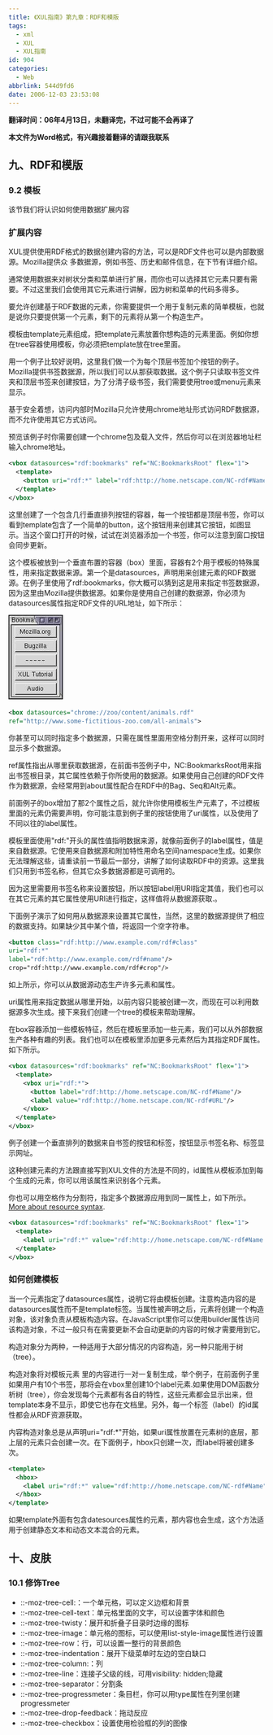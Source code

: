 ```yaml
---
title: 《XUL指南》第九章：RDF和模版
tags:
  - xml
  - XUL
  - XUL指南
id: 904
categories:
  - Web
abbrlink: 544d9fd6
date: 2006-12-03 23:53:08
---
```


**翻译时间：06年4月13日，未翻译完，不过可能不会再译了**

**本文件为Word格式，有兴趣接着翻译的请跟我联系**

## 九、RDF和模版

### 9.2 模板

该节我们将认识如何使用数据扩展内容

### 扩展内容

XUL提供使用RDF格式的数据创建内容的方法，可以是RDF文件也可以是内部数据源。Mozilla提供众 多数据源，例如书签、历史和邮件信息，在下节有详细介绍。

通常使用数据来对树状分类和菜单进行扩展，而你也可以选择其它元素只要有需要。不过这里我们会使用其它元素进行讲解，因为树和菜单的代码多得多。

要允许创建基于RDF数据的元素，你需要提供一个用于复制元素的简单模板，也就是说你只要提供第一个元素，剩下的元素将从第一个构造生产。

模板由template元素组成，把template元素放置你想构造的元素里面。例如你想在tree容器使用模板，你必须把template放在tree里面。

用一个例子比较好说明，这里我们做一个为每个顶层书签加个按钮的例子。Mozilla提供书签数据源，所以我们可以从那获取数据。这个例子只读取书签文件夹和顶层书签来创建按钮，为了分清子级书签，我们需要使用tree或menu元素来显示。

基于安全着想，访问内部时Mozilla只允许使用chrome地址形式访问RDF数据源，而不允许使用其它方式访问。
<!--more-->
预览该例子时你需要创建一个chrome包及载入文件，然后你可以在浏览器地址栏输入chrome地址。
```xml
<vbox datasources="rdf:bookmarks" ref="NC:BookmarksRoot" flex="1">
  <template>
    <button uri="rdf:*" label="rdf:http://home.netscape.com/NC-rdf#Name"/>
  </template>
</vbox>

```

这里创建了一个包含几行垂直排列按钮的容器，每一个按钮都是顶层书签，你可以看到template包含了一个简单的button，这个按钮用来创建其它按钮，如图显示。当这个窗口打开的时候，试试在浏览器添加一个书签，你可以注意到窗口按钮会同步更新。

这个模板被放到一个垂直布置的容器（box）里面，容器有2个用于模板的特殊属性，用来指定数据来源。第一个是datasources，声明用来创建元素的RDF数据源。在例子里使用了rdf:bookmarks，你大概可以猜到这是用来指定书签数据源，因为这里由Mozilla提供数据源。如果你是使用自己创建的数据源，你必须为datasources属性指定RDF文件的URL地址，如下所示：

![](/images/2006/12/03_12764.jpg "xul")

```xml
<box datasources="chrome://zoo/content/animals.rdf"
ref="http://www.some-fictitious-zoo.com/all-animals">
```

你甚至可以同时指定多个数据源，只需在属性里面用空格分割开来，这样可以同时显示多个数据源。

ref属性指出从哪里获取数据源，在前面书签例子中，NC:BookmarksRoot用来指出书签根目录，其它属性依赖于你所使用的数据源。如果使用自己创建的RDF文件作为数据源，会经常用到about属性配合在RDF中的Bag、Seq和Alt元素。

前面例子的box增加了那2个属性之后，就允许你使用模板生产元素了，不过模板里面的元素仍需要声明，你可能注意到例子里的按钮使用了uri属性，以及使用了不同以往的label属性。

模板里面使用"rdf:"开头的属性值指明数据来源，就像前面例子的label属性，值是来自数据源。它使用来自数据源和附加特性用命名空间namespace生成。如果你无法理解这些，请重读前一节最后一部分，讲解了如何读取RDF中的资源。这里我们只用到书签名称，但其它众多数据源都是可调用的。

因为这里需要用书签名称来设置按钮，所以按钮label用URI指定其值，我们也可以在其它元素的其它属性使用URI进行指定，这样值将从数据源获取.。

下面例子演示了如何用从数据源来设置其它属性，当然，这里的数据源提供了相应的数据支持。如果缺少其中某个值，将返回一个空字符串。

```xml
<button class="rdf:http://www.example.com/rdf#class"
uri="rdf:*"
label="rdf:http://www.example.com/rdf#name"/>
crop="rdf:http://www.example.com/rdf#crop"/>
```

如上所示，你可以从数据源动态生产许多元素和属性。

uri属性用来指定数据从哪里开始，以前内容只能被创建一次，而现在可以利用数据源多次生成。接下来我们创建一个tree的模板来帮助理解。

在box容器添加一些模板特征，然后在模板里添加一些元素，我们可以从外部数据生产各种有趣的列表。我们也可以在模板里添加更多元素然后为其指定RDF属性。如下所示。

```xml
<vbox datasources="rdf:bookmarks" ref="NC:BookmarksRoot" flex="1">
  <template>
    <vbox uri="rdf:*">
      <button label="rdf:http://home.netscape.com/NC-rdf#Name"/>
      <label value="rdf:http://home.netscape.com/NC-rdf#URL"/>
    </vbox>
  </template>
</vbox>
```

例子创建一个垂直排列的数据来自书签的按钮和标签，按钮显示书签名称、标签显示网址。

这种创建元素的方法跟直接写到XUL文件的方法是不同的，id属性从模板添加到每个生成的元素，你可以用该属性来识别各个元素。

你也可以用空格作为分割符，指定多个数据源应用到同一属性上，如下所示。[More about resource syntax](http://www.xulplanet.com/tutorials/xultu/templateex.html).

```xml
<vbox datasources="rdf:bookmarks" ref="NC:BookmarksRoot" flex="1">
  <template>
    <label uri="rdf:*" value="rdf:http://home.netscape.com/NC-rdf#Name rdf:http://home.netscape.com/NC-rdf#URL"/>
  </template>
</vbox>
```

### 如何创建模板

当一个元素指定了datasources属性，说明它将由模板创建。注意构造内容的是datasources属性而不是template标签。当属性被声明之后，元素将创建一个构造对象，该对象负责从模板构造内容。在JavaScript里你可以使用builder属性访问该构造对象，不过一般只有在需要更新不会自动更新的内容的时候才需要用到它。

构造对象分为两种，一种适用于大部分情况的内容构造，另一种只能用于树（tree）。

构造对象将对模板元素
里的内容进行一对一复制生成，举个例子，在前面例子里如果用户有10个书签，那将会在vbox里创建10个label元素.如果使用DOM函数分析树（tree），你会发现每个元素都有各自的特性，这些元素都会显示出来，但template本身不显示，即使它也存在文档里。另外，每一个标签（label）的id属性都会从RDF资源获取。

内容构造对象总是从声明uri="rdf:*"开始，如果uri属性放置在元素树的底层，那上层的元素只会创建一次。在下面例子，hbox只创建一次，而label将被创建多次。

```xml
<template>
  <hbox>
    <label uri="rdf:*" value="rdf:http://home.netscape.com/NC-rdf#Name"/>
  </hbox>
</template>
```

如果template外面有包含datesources属性的元素，那内容也会生成，这个方法适用于创建静态文本和动态文本混合的元素。

## 十、皮肤

### 10.1 修饰Tree

- ::-moz-tree-cell:：一个单元格，可以定义边框和背景
- ::-moz-tree-cell-text：单元格里面的文字，可以设置字体和颜色
- ::-moz-tree-twisty：展开和折叠子目录时边缘的图标
- ::-moz-tree-image：单元格的图标，可以使用list-style-image属性进行设置
- ::-moz-tree-row：行，可以设置一整行的背景颜色
- ::-moz-tree-indentation：展开下级菜单时左边的空白缺口
- ::-moz-tree-column:：列
- ::-moz-tree-line：连接子父级的线，可用visibility: hidden;隐藏
- ::-moz-tree-separator：分割条
- ::-moz-tree-progressmeter：条目栏，你可以用type属性在列里创建progressmeter
- ::-moz-tree-drop-feedback：拖动反应
- ::-moz-tree-checkbox：设置使用检验框的列的图像